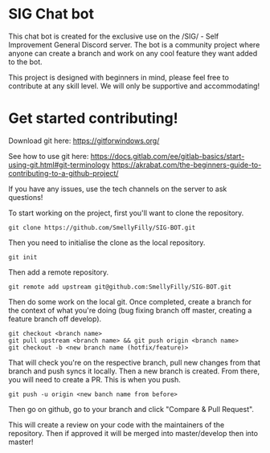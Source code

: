 # SIG Chat bot

This chat bot is created for the exclusive use on the /SIG/ - Self Improvement General Discord server.
The bot is a community project where anyone can create a branch and work on any cool feature they want added to the bot.

This project is designed with beginners in mind, please feel free to contribute at any skill level. We will only be supportive and accommodating!

# Get started contributing!

Download git here: https://gitforwindows.org/

See how to use git here:
https://docs.gitlab.com/ee/gitlab-basics/start-using-git.html#git-terminology
https://akrabat.com/the-beginners-guide-to-contributing-to-a-github-project/

If you have any issues, use the tech channels on the server to ask questions!

To start working on the project, first you'll want to clone the repository.

```
git clone https://github.com/SmellyFilly/SIG-BOT.git
```

Then you need to initialise the clone as the local repository.

```
git init
```

Then add a remote repository.

```
git remote add upstream git@github.com:SmellyFilly/SIG-BOT.git
```

Then do some work on the local git. Once completed, create a branch for the context of what you're doing (bug fixing branch off master, creating a feature branch off develop).

```
git checkout <branch name>
git pull upstream <branch name> && git push origin <branch name>
git checkout -b <new branch name (hotfix/feature)>
```

That will check you're on the respective branch, pull new changes from that branch and push syncs it locally. Then a new branch is created.
From there, you will need to create a PR. This is when you push.

```
git push -u origin <new banch name from before>
```

Then go on github, go to your branch and click "Compare & Pull Request".

This will create a review on your code with the maintainers of the repository. Then if approved it will be merged into master/develop then into master!
